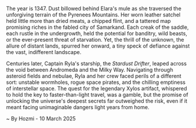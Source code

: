 
The year is 1347.  Dust billowed behind Elara's mule as she traversed the unforgiving terrain of the Pyrenees Mountains.  Her worn leather satchel held little more than dried meats, a chipped flint, and a tattered map promising riches in the fabled city of Samarkand.  Each creak of the saddle, each rustle in the undergrowth, held the potential for banditry, wild beasts, or the ever-present threat of starvation. Yet, the thrill of the unknown, the allure of distant lands, spurred her onward, a tiny speck of defiance against the vast, indifferent landscape.

Centuries later, Captain Ryla's starship, the *Stardust Drifter*, leaped across the void between Andromeda and the Milky Way.  Navigating through asteroid fields and nebulae, Ryla and her crew faced perils of a different sort:  unstable wormholes, rogue space pirates, and the chilling emptiness of interstellar space. The quest for the legendary Xylos artifact, whispered to hold the key to faster-than-light travel, was a gamble, but the promise of unlocking the universe's deepest secrets far outweighed the risk, even if it meant facing unimaginable dangers light years from home.

~ By Hozmi - 10 March 2025
